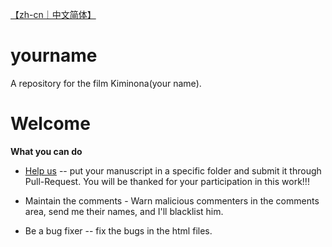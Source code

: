 [【zh-cn｜中文简体】](https://github.com/shbwb/yourname/blob/main/README-zh.md)
# yourname
A repository for the film Kiminona(your name).

# Welcome
**What you can do**
* [Help us](https://github.com/shbwb/yourname/fork) -- put your manuscript in a specific folder and submit it through Pull-Request. You will be thanked for your participation in this work!!!

* Maintain the comments - Warn malicious commenters in the comments area, send me their names, and I'll blacklist him.

* Be a bug fixer -- fix the bugs in the html files.

